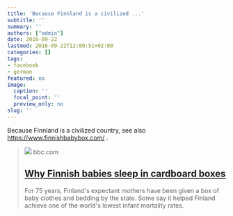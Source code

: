 ```yaml
---
title: 'Because Finnland is a civilized ...'
subtitle: ''
summary: ''
authors: ["admin"]
date: 2016-09-22
lastmod: 2016-09-22T12:00:51+02:00
categories: []
tags:
- facebook
- german
featured: no
image:
  caption: ''
  focal_point: ''
  preview_only: no
slug: ''
---
```

Because Finnland is a civilized country, see also https://www.finnishbabybox.com/ .
> [![](https://ichef.bbci.co.uk/news/1024/media/images/67962000/jpg/_67962615_83ffa4ad-e4b0-42e0-9ff4-2af1bea0d8d3.jpg)](http://www.bbc.com/news/magazine-22751415)
> bbc.com
> ## [Why Finnish babies sleep in cardboard boxes](http://www.bbc.com/news/magazine-22751415)
>
>For 75 years, Finland's expectant mothers have been given a box of baby clothes and bedding by the state. Some say it helped Finland achieve one of the world's lowest infant mortality rates.


